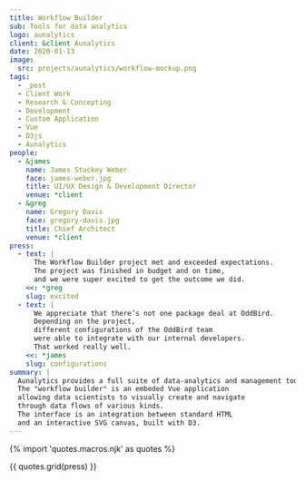 ```yaml
---
title: Workflow Builder
sub: Tools for data analytics
logo: aunalytics
client: &client Aunalytics
date: 2020-01-13
image:
  src: projects/aunalytics/workflow-mockup.png
tags:
  - _post
  - Client Work
  - Research & Concepting
  - Development
  - Custom Application
  - Vue
  - D3js
  - Aunalytics
people:
  - &james
    name: James Stuckey Weber
    face: james-weber.jpg
    title: UI/UX Design & Development Director
    venue: *client
  - &greg
    name: Gregory Davis
    face: gregory-davis.jpg
    title: Chief Architect
    venue: *client
press:
  - text: |
      The Workflow Builder project met and exceeded expectations.
      The project was finished in budget and on time,
      and we were super excited to get the outcome we did.
    <<: *greg
    slug: excited
  - text: |
      We appreciate that there’s not one package deal at OddBird.
      Depending on the project,
      different configurations of the OddBird team
      were able to integrate with our internal developers.
      That worked really well.
    <<: *james
    slug: configurations
summary: |
  Aunalytics provides a full suite of data-analytics and management tools.
  The "workflow builder" is an embeded Vue application
  allowing data scientists to visually create and navigate
  through data flows of various kinds.
  The interface is an integration between standard HTML
  and an interactive SVG canvas, built with D3.
---
```


{% import 'quotes.macros.njk' as quotes %}

{{ quotes.grid(press) }}
